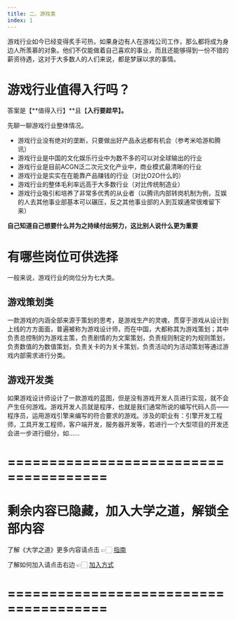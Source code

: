 ```yaml
---
title: 二、游戏类
index: 1
---
```


游戏行业如今已经变得炙手可热，如果身边有人在游戏公司工作，那么都将成为身边人所羡慕的对象。他们不仅能做着自己喜欢的事业，而且还能够得到一份不错的薪资待遇，这对于大多数人的人们来说，都是梦寐以求的事情。

# 游戏行业值得入行吗？

答案是【**值得入行】**且【**入行要趁早】。**

先聊一聊游戏行业整体情况。

- 游戏行业没有绝对的垄断，只要做出好产品永远都有机会（参考米哈游和腾讯）
- 游戏行业是中国的文化娱乐行业中为数不多的可以对全球输出的行业
- 游戏行业是目前ACGN泛二次元文化产业中，商业模式最清晰的行业
- 游戏行业是实实在在能靠产品赚钱的行业（对比O2O什么的）
- 游戏行业的整体毛利率远高于大多数行业（对比传统制造业）
- 游戏行业吸引和培养了非常多优秀的从业者（以腾讯内部转岗机制为例，互娱的人去其他事业部基本可以碾压，反之其他事业部的人到互娱通常很难留下来）

**自己知道自己想要什么并为之持续付出努力，这比别人说什么更为重要**

# 有哪些岗位可供选择

一般来说，游戏行业的岗位分为七大类。

## 游戏策划类

一款游戏的内涵全部来源于策划的思考，是游戏生产的灵魂，贯穿于游戏从设计到上线的方方面面，普遍被称为游戏设计师，而在中国，大都称其为游戏策划；其中负责总控制的为游戏主策，负责剧情的为文案策划，负责规则制定的为规则策划，负责数值的为数值策划，负责关卡的为关卡策划，负责活动的为活动策划等通过游戏内部需求进行分类。

## 游戏开发类

如果游戏设计师设计了一款游戏的蓝图，但是没有游戏开发人员进行实现，就不会产生任何游戏。游戏开发人员就是程序，也就是我们通常所说的编写代码人员——程序员，运用游戏引擎来编写的符合要求的游戏。涉及的职业有：引擎开发工程师，工具开发工程师，客户端开发，服务器开发等，若进行一个大型项目的开发还会进一步进行细分，如……

# ======================================

# 剩余内容已隐藏，加入大学之道，解锁全部内容

了解《大学之道》更多内容请点击 👉🏻 [指南](/pay/daxuezhidao)

了解如何加入请点击右边 👉🏻 [加入方式](/pay/jiaru)

# ======================================